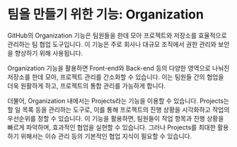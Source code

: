 # 팀을 만들기 위한 기능: Organization
GitHub의 Organization 기능은 팀원들을 한데 모아 프로젝트와 저장소를 효율적으로 관리하는 팀 협업 도구입니다. 이 기능은 주로 회사나 대규모 조직에서 권한 관리와 보안을 향상하기 위해 사용됩니다.

Organization 기능을 활용하면 Front-end와 Back-end 등의 다양한 영역으로 나눠진 저장소를 한데 모아, 프로젝트 관리를 간소화할 수 있습니다. 이는 팀원들 간의 협업을 더욱 원활하게 하고, 프로젝트의 통합 관리를 가능하게 합니다.

더불어, Organization 내에서는 Projects라는 기능을 이용할 수 있습니다. Projects는 할 일 목록 등을 관리하는 도구로, 이를 통해 프로젝트의 진행 상황을 시각화하고 작업의 우선순위를 정할 수 있습니다. 이 기능을 활용하면, 팀원들이 작업 항목과 진행 상황을 빠르게 파악하며, 효과적인 협업을 실현할 수 있습니다. 그러나 Projects를 최대한 활용하기 위해서는 이슈 관리 등의 기본적인 협업 지식이 필요할 수 있습니다.


